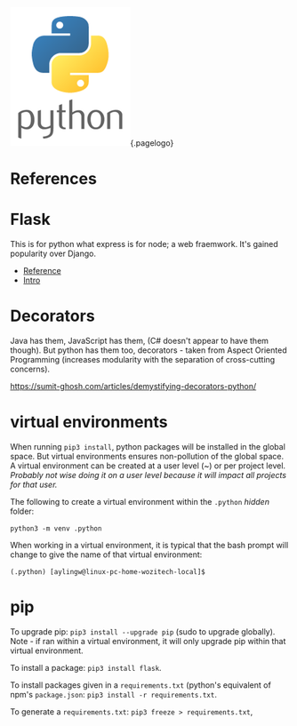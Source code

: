 ![Python Logo 1](/uploads/logos/python-logo-1.png "Python Logo 1"){.pagelogo}
<!-- TITLE: python -->
<!-- SUBTITLE: Tips, Tricks, Features of python -->

# References
# Flask
This is for python what express is for node; a web fraemwork. It's gained popularity over Django.

* [Reference](https://github.com/pallets/flask)
* [Intro](https://www.fullstackpython.com/flask.html)

# Decorators
Java has them, JavaScript has them, (C# doesn't appear to have them though). But python has them too, decorators - taken from Aspect Oriented Programming (increases modularity with the separation of cross-cutting concerns).

https://sumit-ghosh.com/articles/demystifying-decorators-python/

# virtual environments
When running `pip3 install`, python packages will be installed in the global space. But virtual environments ensures non-pollution of the global space. A virtual environment can be created at a user level (~) or per project level. _Probably not wise doing it on a user level because it will impact all projects for that user._

The following to create a virtual environment within the `.python` _hidden_ folder:
```
python3 -m venv .python
```

When working in a virtual environment, it is typical that the bash prompt will change to give the name of that virtual environment:
```
(.python) [aylingw@linux-pc-home-wozitech-local]$ 
```

# pip
To upgrade pip: `pip3 install --upgrade pip` (sudo to upgrade globally). Note - if ran within a virtual environment, it will only upgrade pip within that virtual environment.

To install a package: `pip3 install flask`.

To install packages given in a `requirements.txt` (python's equivalent of npm's `package.json`: `pip3 install -r requirements.txt`.

To generate a `requirements.txt`: `pip3 freeze > requirements.txt`,